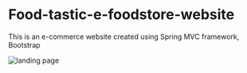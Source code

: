 # Food-tastic-e-foodstore-website
This is an e-commerce website created using Spring MVC framework, Bootstrap 

![landing page](https://github.com/OliviaLiyuanWei/Foodtastic-e-foodstore-website/blob/master/img-capture/foodtastic1.JPG)
